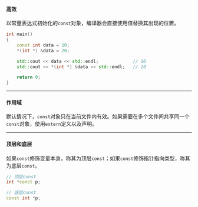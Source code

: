 #### 高效

以常量表达式初始化的`const`对象，编译器会直接使用值替换其出现的位置。

```cpp
int main()
{
    const int data = 10;
    *(int *) &data = 20;

    std::cout << data << std::endl;             // 10
    std::cout << *(int *) &data << std::endl;   // 20

    return 0;
}
```

---

#### 作用域

默认情况下，`const`对象只在当前文件内有效。如果需要在多个文件间共享同一个`const`对象，使用`extern`定义以及声明。

---

#### 顶层和底层

如果`const`修饰变量本身，称其为顶层`const`；如果`const`修饰指针指向类型，称其为底层`const`。

```cpp
// 顶层const
int *const p;

// 底层const
const int *p;
```

